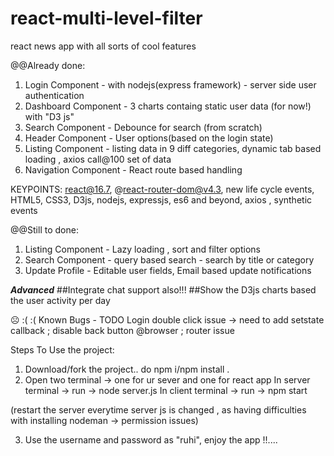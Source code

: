 # react-multi-level-filter
react news app with all sorts of cool features

@@Already done:
1) Login Component - with nodejs(express framework) - server side user authentication
2) Dashboard Component - 3 charts containg static user data (for now!) with "D3 js" 
3) Search Component - Debounce for search (from scratch)
4) Header Component - User options(based on the login state)
5) Listing Component - listing data in 9 diff categories, dynamic tab based loading , axios call@100 set of data  
6) Navigation Component - React route based handling  

KEYPOINTS:  react@16.7, @react-router-dom@v4.3, new life cycle events, HTML5, CSS3, D3js, nodejs, expressjs, es6 and beyond, axios , synthetic events  
             
@@Still to done:
1) Listing Component - Lazy loading , sort and filter options 
2) Search Component - query based search - search by title or category 
3) Update Profile - Editable user fields, Email based update notifications
        
***Advanced***
##Integrate chat support also!!! 
##Show the D3js charts based the user activity per day


☹ :( :( Known Bugs - TODO
Login double click issue -> need to add setstate callback ; disable back button @browser ; router issue


Steps To Use the project:
1) Download/fork the project.. do npm i/npm install .
2) Open two terminal -> one for ur sever and one for react app
In server terminal -> run -> node server.js
In client terminal -> run -> npm start

(restart the server everytime server js is changed , as having difficulties with installing nodeman -> permission issues)

3) Use the username and password as "ruhi", enjoy the app !!.... 
